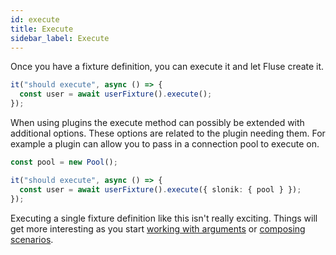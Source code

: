 ```yaml
---
id: execute
title: Execute
sidebar_label: Execute
---
```


Once you have a fixture definition, you can execute it and let Fluse create it.

```typescript
it("should execute", async () => {
  const user = await userFixture().execute();
});
```

When using plugins the execute method can possibly be extended with additional options. These options are related to the plugin needing them. For example a plugin can allow you to pass in a connection pool to execute on.

```typescript
const pool = new Pool();

it("should execute", async () => {
  const user = await userFixture().execute({ slonik: { pool } });
});
```

Executing a single fixture definition like this isn't really exciting. Things will get more interesting as you start [working with arguments](./supplying-arguments.md) or [composing scenarios](./scenarios.md).
